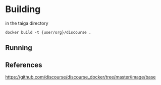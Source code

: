 # Building

in the taiga directory

`docker build -t {user/org}/discourse .`

## Running


## References

https://github.com/discourse/discourse_docker/tree/master/image/base

